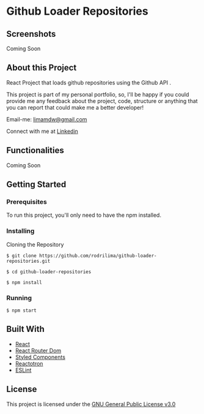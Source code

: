# Github Loader Repositories

## Screenshots

Coming Soon

## About this Project

React Project that loads github repositories using the Github API .

This project is part of my personal portfolio, so, I'll be happy if you could provide me any feedback about the project, code, structure or anything that you can report that could make me a better developer!

Email-me: limamdw@gmail.com

Connect with me at [Linkedin](https://www.linkedin.com/in/rodrilima/)

## Functionalities

Coming Soon

## Getting Started

### Prerequisites

To run this project, you'll only need to have the npm installed.

### Installing

Cloning the Repository

```
$ git clone https://github.com/rodrilima/github-loader-repositories.git

$ cd github-loader-repositories

$ npm install
```

### Running

```
$ npm start
```


## Built With

- [React](https://github.com/facebook/react)
- [React Router Dom](https://github.com/ReactTraining/react-router/tree/master/packages/react-router-dom)
- [Styled Components](https://github.com/styled-components/styled-components)
- [Reactotron](https://github.com/infinitered/reactotron)
- [ESLint](https://github.com/eslint/eslint)

## License

This project is licensed under the [GNU General Public License v3.0](https://github.com/rodrilima/github-loader-repositories/blob/master/LICENSE)
